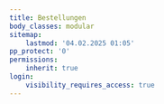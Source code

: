 ```yaml
---
title: Bestellungen
body_classes: modular
sitemap:
    lastmod: '04.02.2025 01:05'
pp_protect: '0'
permissions:
    inherit: true
login:
    visibility_requires_access: true
---
```


